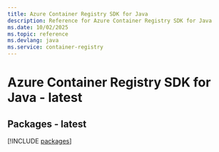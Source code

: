 ```yaml
---
title: Azure Container Registry SDK for Java
description: Reference for Azure Container Registry SDK for Java
ms.date: 10/02/2025
ms.topic: reference
ms.devlang: java
ms.service: container-registry
---
```

# Azure Container Registry SDK for Java - latest
## Packages - latest
[!INCLUDE [packages](container-registry-index.md)]